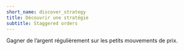 ```yaml
---
short_name: discover_strategy
title: Découvrir une stratégie
subtitle: Staggered orders
---
```

Gagner de l’argent régulièrement sur les petits mouvements de prix.
